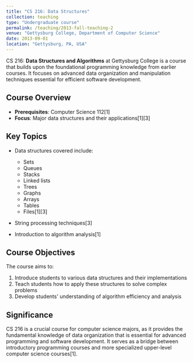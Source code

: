 ```yaml
---
title: "CS 216: Data Structures"
collection: teaching
type: "Undergraduate course"
permalink: /teaching/2013-fall-teaching-2
venue: "Gettysburg College, Department of Computer Science"
date: 2013-09-01
location: "Gettysburg, PA, USA"
---
```

CS 216: **Data Structures and Algorithms** at Gettysburg College is a course that builds upon the foundational programming knowledge from earlier courses. It focuses on advanced data organization and manipulation techniques essential for efficient software development.

## Course Overview

- **Prerequisites**: Computer Science 112[1]
- **Focus**: Major data structures and their applications[1][3]

## Key Topics

- Data structures covered include:
  - Sets
  - Queues
  - Stacks
  - Linked lists
  - Trees
  - Graphs
  - Arrays
  - Tables
  - Files[1][3]

- String processing techniques[3]
- Introduction to algorithm analysis[1]

## Course Objectives

The course aims to:

1. Introduce students to various data structures and their implementations
2. Teach students how to apply these structures to solve complex problems
3. Develop students' understanding of algorithm efficiency and analysis

## Significance

CS 216 is a crucial course for computer science majors, as it provides the fundamental knowledge of data organization that is essential for advanced programming and software development. It serves as a bridge between introductory programming courses and more specialized upper-level computer science courses[1].